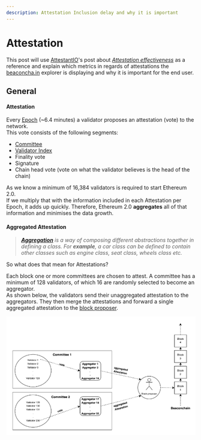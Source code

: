 ```yaml
---
description: Attestation Inclusion delay and why it is important
---
```


# Attestation

This post will use [AttestantIO](https://twitter.com/attestantio)'s post about [_Attestation effectiveness_](https://www.attestant.io/posts/defining-attestation-effectiveness/) as a reference and explain which metrics in regards of attestations the [beaconcha.in](https://beaconcha.in/) explorer is displaying and why it is important for the end user.

## General

#### Attestation 

Every [Epoch](https://kb.beaconcha.in/glossary#epoch) \(~6.4 minutes\) a validator proposes an attestation \(vote\) to the network.  
This vote consists of the following segments:

* [Committee](https://kb.beaconcha.in/glossary#slots)
* [Validator Index](https://kb.beaconcha.in/glossary#unique-index)
* Finality vote
* Signature
* Chain head vote \(vote on what the validator believes is the head of the chain\) 

As we know a minimum of 16,384 validators is required to start Ethereum 2.0.   
If we multiply that with the information included in each Attestation per Epoch, it adds up quickly. Therefore, Ethereum 2.0 **aggregates** all of that information and minimises the data growth.  


#### Aggregated Attestation

> [_**Aggregation**_](http://dos.iitm.ac.in/OOSD_Material/Basic%20Concepts/Basic%20Concepts%20Of%20OO/aggregation.htm) _is a way of composing different abstractions together in defining a class. For **example**, a car class can be defined to contain other classes such as engine class, seat class, wheels class etc._

So what does that mean for Attestations?  
  
Each block one or more committees are chosen to attest. A committee has a minimum of 128 validators, of which 16 are randomly selected to become an aggregator.  
As shown below, the validators send their unaggregated attestation to the aggregators. They then merge the attestations and forward a single aggregated attestation to the [block proposer](https://github.com/gobitfly/eth2-beaconchain-explorer/pull/218).

![](../.gitbook/assets/image%20%28164%29.png)



